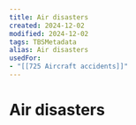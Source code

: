 ```yaml
---
title: Air disasters
created: 2024-12-02
modified: 2024-12-02
tags: TBSMetadata
alias: Air disasters
usedFor:
- "[[725 Aircraft accidents]]"
---
```

# Air disasters
